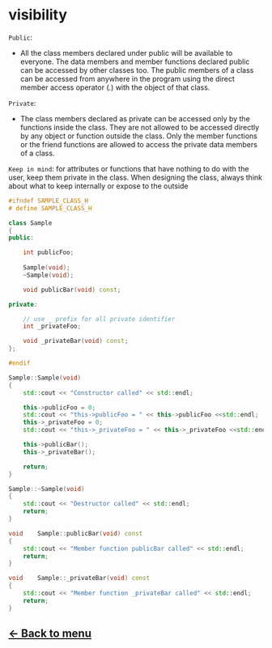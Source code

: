 # visibility

`Public`: 
- All the class members declared under public will be available to everyone. The data members and member functions declared public can be accessed by other classes too. The public members of a class can be accessed from anywhere in the program using the direct member access operator (.) with the object of that class.

`Private`:
- The class members declared as private can be accessed only by the functions inside the class. They are not allowed to be accessed directly by any object or function outside the class. Only the member functions or the friend functions are allowed to access the private data members of a class.

`Keep in mind`: for attributes or functions that have nothing to do with the user, keep them private in the class. When designing the class, always think about what to keep internally or expose to the outside

```c++
#ifndef SAMPLE_CLASS_H
# define SAMPLE_CLASS_H

class Sample
{
public:

	int publicFoo;
	
	Sample(void);
	~Sample(void);

	void publicBar(void) const;

private:

	// use _ prefix for all private identifier
	int _privateFoo;

	void _privateBar(void) const;
};

#endif
```

```c++
Sample::Sample(void)
{
	std::cout << "Constructor called" << std::endl;

	this->publicFoo = 0;
	std::cout << "this->publicFoo = " << this->publicFoo <<std::endl;
	this->_privateFoo = 0;
	std::cout << "this->_privateFoo = " << this->_privateFoo <<std::endl;

	this->publicBar();
	this->_privateBar();

	return;
}

Sample::~Sample(void)
{
	std::cout << "Destructor called" << std::endl;
	return;
}

void	Sample::publicBar(void) const
{
	std::cout << "Member function publicBar called" << std::endl;
	return;
}

void	Sample::_privateBar(void) const
{
	std::cout << "Member function _privateBar called" << std::endl;
	return;
}
```

## [← Back to menu](./Summary.md)
